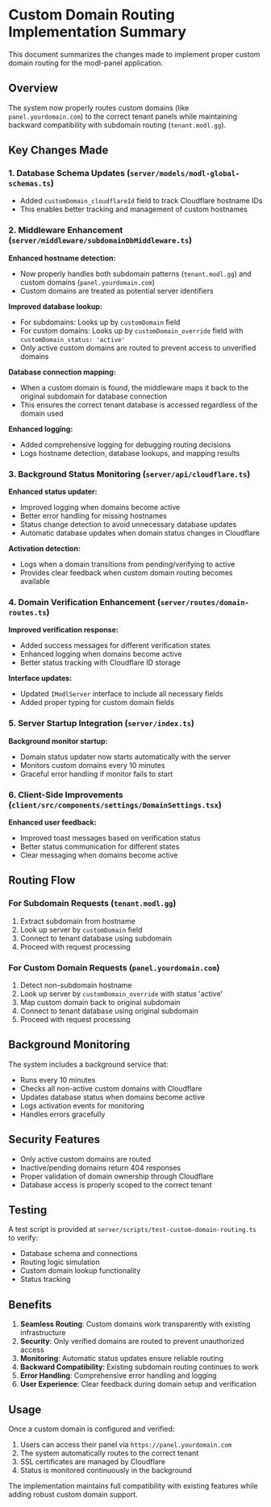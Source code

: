 # Custom Domain Routing Implementation Summary

This document summarizes the changes made to implement proper custom domain routing for the modl-panel application.

## Overview

The system now properly routes custom domains (like `panel.yourdomain.com`) to the correct tenant panels while maintaining backward compatibility with subdomain routing (`tenant.modl.gg`).

## Key Changes Made

### 1. Database Schema Updates (`server/models/modl-global-schemas.ts`)

- Added `customDomain_cloudflareId` field to track Cloudflare hostname IDs
- This enables better tracking and management of custom hostnames

### 2. Middleware Enhancement (`server/middleware/subdomainDbMiddleware.ts`)

**Enhanced hostname detection:**
- Now properly handles both subdomain patterns (`tenant.modl.gg`) and custom domains (`panel.yourdomain.com`)
- Custom domains are treated as potential server identifiers

**Improved database lookup:**
- For subdomains: Looks up by `customDomain` field
- For custom domains: Looks up by `customDomain_override` field with `customDomain_status: 'active'`
- Only active custom domains are routed to prevent access to unverified domains

**Database connection mapping:**
- When a custom domain is found, the middleware maps it back to the original subdomain for database connection
- This ensures the correct tenant database is accessed regardless of the domain used

**Enhanced logging:**
- Added comprehensive logging for debugging routing decisions
- Logs hostname detection, database lookups, and mapping results

### 3. Background Status Monitoring (`server/api/cloudflare.ts`)

**Enhanced status updater:**
- Improved logging when domains become active
- Better error handling for missing hostnames
- Status change detection to avoid unnecessary database updates
- Automatic database updates when domain status changes in Cloudflare

**Activation detection:**
- Logs when a domain transitions from pending/verifying to active
- Provides clear feedback when custom domain routing becomes available

### 4. Domain Verification Enhancement (`server/routes/domain-routes.ts`)

**Improved verification response:**
- Added success messages for different verification states
- Enhanced logging when domains become active
- Better status tracking with Cloudflare ID storage

**Interface updates:**
- Updated `IModlServer` interface to include all necessary fields
- Added proper typing for custom domain fields

### 5. Server Startup Integration (`server/index.ts`)

**Background monitor startup:**
- Domain status updater now starts automatically with the server
- Monitors custom domains every 10 minutes
- Graceful error handling if monitor fails to start

### 6. Client-Side Improvements (`client/src/components/settings/DomainSettings.tsx`)

**Enhanced user feedback:**
- Improved toast messages based on verification status
- Better status communication for different states
- Clear messaging when domains become active

## Routing Flow

### For Subdomain Requests (`tenant.modl.gg`)
1. Extract subdomain from hostname
2. Look up server by `customDomain` field
3. Connect to tenant database using subdomain
4. Proceed with request processing

### For Custom Domain Requests (`panel.yourdomain.com`)
1. Detect non-subdomain hostname
2. Look up server by `customDomain_override` with status 'active'
3. Map custom domain back to original subdomain
4. Connect to tenant database using original subdomain
5. Proceed with request processing

## Background Monitoring

The system includes a background service that:
- Runs every 10 minutes
- Checks all non-active custom domains with Cloudflare
- Updates database status when domains become active
- Logs activation events for monitoring
- Handles errors gracefully

## Security Features

- Only active custom domains are routed
- Inactive/pending domains return 404 responses
- Proper validation of domain ownership through Cloudflare
- Database access is properly scoped to the correct tenant

## Testing

A test script is provided at `server/scripts/test-custom-domain-routing.ts` to verify:
- Database schema and connections
- Routing logic simulation
- Custom domain lookup functionality
- Status tracking

## Benefits

1. **Seamless Routing**: Custom domains work transparently with existing infrastructure
2. **Security**: Only verified domains are routed to prevent unauthorized access
3. **Monitoring**: Automatic status updates ensure reliable routing
4. **Backward Compatibility**: Existing subdomain routing continues to work
5. **Error Handling**: Comprehensive error handling and logging
6. **User Experience**: Clear feedback during domain setup and verification

## Usage

Once a custom domain is configured and verified:
1. Users can access their panel via `https://panel.yourdomain.com`
2. The system automatically routes to the correct tenant
3. SSL certificates are managed by Cloudflare
4. Status is monitored continuously in the background

The implementation maintains full compatibility with existing features while adding robust custom domain support.

